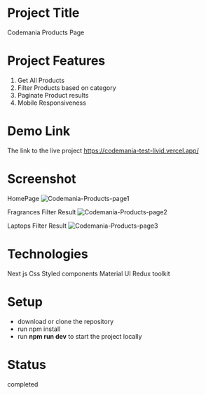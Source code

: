 # Project Title

Codemania Products Page


# Project Features
1. Get All Products
2. Filter Products based on category
3. Paginate Product results
4. Mobile Responsiveness


# Demo Link

The link to the live project  https://codemania-test-livid.vercel.app/


# Screenshot 

HomePage
![Codemania-Products-page1](https://github.com/mbk97/codemania-test/assets/63726675/3319a437-fb21-4ee2-9562-05d1472218f9)



Fragrances Filter Result
![Codemania-Products-page2](https://github.com/mbk97/codemania-test/assets/63726675/264e3950-4ffd-4899-a6d2-977393b9d463)


Laptops Filter Result
![Codemania-Products-page3](https://github.com/mbk97/codemania-test/assets/63726675/13edb50b-02eb-4139-8b70-16a999ba1324)




# Technologies

Next js
Css
Styled components
Material UI
Redux toolkit


# Setup

* download or clone the repository
* run npm install
* run **npm run dev** to start the project locally

# Status

completed
